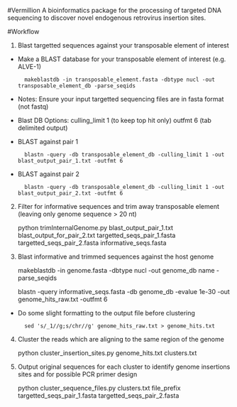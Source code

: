 #Vermillion
A bioinformatics package for the processing of targeted DNA sequencing to discover novel endogenous retrovirus insertion sites.

#Workflow

1. Blast targetted sequences against your transposable element of interest

* Make a BLAST database for your transposable element of interest (e.g. ALVE-1)

        makeblastdb -in transposable_element.fasta -dbtype nucl -out transposable_element_db -parse_seqids

* Notes: Ensure your input targetted sequencing files are in fasta format (not fastq)
* Blast DB Options: culling_limit 1 (to keep top hit only) outfmt 6 (tab delimited output)

* BLAST against pair 1 

        blastn -query -db transposable_element_db -culling_limit 1 -out blast_output_pair_1.txt -outfmt 6

* BLAST against pair 2

        blastn -query -db transposable_element_db -culling_limit 1 -out blast_output_pair_2.txt -outfmt 6

2. Filter for informative sequences and trim away transposable element (leaving only genome sequence > 20 nt)

    python trimInternalGenome.py blast_output_pair_1.txt blast_output_for_pair_2.txt targetted_seqs_pair_1.fasta targetted_seqs_pair_2.fasta informative_seqs.fasta

3. Blast informative and trimmed sequences against the host genome

    makeblastdb -in genome.fasta -dbtype nucl -out genome_db name -parse_seqids

    blastn -query informative_seqs.fasta -db genome_db -evalue 1e-30 -out genome_hits_raw.txt -outfmt 6

* Do some slight formatting to the output file before clustering

        sed 's/_1//g;s/chr//g' genome_hits_raw.txt > genome_hits.txt 

4. Cluster the reads which are aligning to the same region of the genome 

    python cluster_insertion_sites.py genome_hits.txt clusters.txt

5. Output original sequences for each cluster to identify genome insertions sites and for possible PCR primer design

    python cluster_sequence_files.py clusters.txt file_prefix targetted_seqs_pair_1.fasta targetted_seqs_pair_2.fasta

